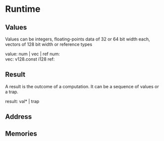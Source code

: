 # Runtime

## Values

Values can be integers, floating-points data of 32 or 64 bit width each, vectors of 128 bit width or reference types

value:   num | vec | ref
num:      
vec:  v128.const i128
ref: 

## Result

A result is the outcome of a computation. It can be a sequence of values or a trap.

result: val* | trap

## Address



## Memories